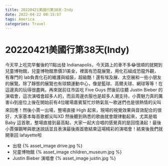 ```yaml
---
title: 20220421美國行第38天-Indy
date: 2022-04-22 00:15:57
tags: America
categories: Travel
---
```

# 20220421美國行第38天(Indy)

今天早上吃完早餐後約11點出發 Indianapolis，今天路上的車不多😂很順的就開到兒童博物館，兒童博物館票價31美金，裡面有恐龍展覽，用化石組成恐龍外觀，有專門的 lab負責化石的維護與組裝，超級酷！還有埃及展、太空展和一些小朋友的展覽。除了靜態的展覽也有球類運動中心，像是籃球、高爾夫球、網球等等！在這邊真的玩得很盡興。再來就前往市區吃 Five Guys 然後前往聽 Justin Bieber 的演唱會，這次演唱會超多人的，而且周邊衣服也是超多人潮支持，小賈魅力真的厲害👍到座位上後在開始前有4位暖場嘉賓幫忙炒熱氣氛～歌迷們也是很熱情的尖叫來回應！然後小賈一出場，整場直接 High 起來，現場的視覺效果與音效配合的很好，大家基本每首歌都尖叫XD 然後聽到熟悉的歌曲就會跟律動起來，尤其是唱Baby 這首歌，整場直接到最高點，大家一起大合唱的感覺真的是回憶湧起！最後小賈彈鋼琴與歌迷說話並且表演最後兩首歌結束這場精彩的演唱會！結束後我們就開車回 lafayette啦

- 出發
 {% asset_image drive.jpg %}
- 兒童博物館
 {% asset_image children_museum.jpg %}
- Justin Bieber 演唱會
 {% asset_image justin.jpg %}